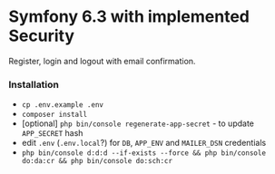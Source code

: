 
# Symfony 6.3 with implemented Security

Register, login and logout with email confirmation.
### Installation

* `cp .env.example .env`
* `composer install`
* [optional] `php bin/console regenerate-app-secret` - to update `APP_SECRET` hash
* edit `.env` (`.env.local`?) for `DB`, `APP_ENV` and `MAILER_DSN` credentials
* `php bin/console d:d:d --if-exists --force && php bin/console do:da:cr && php bin/console do:sch:cr`

